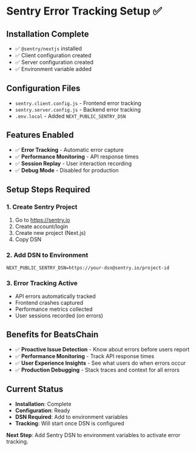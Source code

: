 # Sentry Error Tracking Setup ✅

## Installation Complete
- ✅ `@sentry/nextjs` installed
- ✅ Client configuration created
- ✅ Server configuration created
- ✅ Environment variable added

## Configuration Files
- `sentry.client.config.js` - Frontend error tracking
- `sentry.server.config.js` - Backend error tracking
- `.env.local` - Added `NEXT_PUBLIC_SENTRY_DSN`

## Features Enabled
- ✅ **Error Tracking** - Automatic error capture
- ✅ **Performance Monitoring** - API response times
- ✅ **Session Replay** - User interaction recording
- ✅ **Debug Mode** - Disabled for production

## Setup Steps Required

### 1. Create Sentry Project
1. Go to https://sentry.io
2. Create account/login
3. Create new project (Next.js)
4. Copy DSN

### 2. Add DSN to Environment
```env
NEXT_PUBLIC_SENTRY_DSN=https://your-dsn@sentry.io/project-id
```

### 3. Error Tracking Active
- API errors automatically tracked
- Frontend crashes captured
- Performance metrics collected
- User sessions recorded (on errors)

## Benefits for BeatsChain
- ✅ **Proactive Issue Detection** - Know about errors before users report
- ✅ **Performance Monitoring** - Track API response times
- ✅ **User Experience Insights** - See what users do when errors occur
- ✅ **Production Debugging** - Stack traces and context for all errors

## Current Status
- **Installation**: Complete
- **Configuration**: Ready
- **DSN Required**: Add to environment variables
- **Tracking**: Will start once DSN is configured

**Next Step**: Add Sentry DSN to environment variables to activate error tracking.